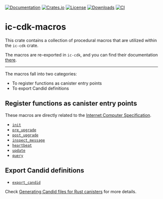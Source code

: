 [![Documentation](https://docs.rs/ic-cdk-macros/badge.svg)](https://docs.rs/ic-cdk-macros/)
[![Crates.io](https://img.shields.io/crates/v/ic-cdk-macros.svg)](https://crates.io/crates/ic-cdk-macros)
[![License](https://img.shields.io/crates/l/ic-cdk-macros.svg)](https://github.com/dfinity/cdk-rs/blob/main/src/ic-cdk-macros/LICENSE)
[![Downloads](https://img.shields.io/crates/d/ic-cdk-macros.svg)](https://crates.io/crates/ic-cdk-macros)
[![CI](https://github.com/dfinity/cdk-rs/actions/workflows/ci.yml/badge.svg)](https://github.com/dfinity/cdk-rs/actions/workflows/ci.yml)

# ic-cdk-macros

This crate contains a collection of procedural macros that are utilized within the `ic-cdk` crate.

The macros are re-exported in `ic-cdk`, and you can find their documentation [there](https://docs.rs/ic-cdk/latest/ic_cdk).

---

The macros fall into two categories:

- To register functions as canister entry points
- To export Candid definitions

## Register functions as canister entry points

These macros are directly related to the [Internet Computer Specification](https://internetcomputer.org/docs/current/references/ic-interface-spec#entry-points).

- [`init`](https://docs.rs/ic-cdk/latest/ic_cdk/attr.init.html)
- [`pre_upgrade`](https://docs.rs/ic-cdk/latest/ic_cdk/attr.pre_upgrade.html)
- [`post_upgrade`](https://docs.rs/ic-cdk/latest/ic_cdk/attr.post_upgrade.html)
- [`inspect_message`](https://docs.rs/ic-cdk/latest/ic_cdk/attr.inspect_message.html)
- [`heartbeat`](https://docs.rs/ic-cdk/latest/ic_cdk/attr.heartbeat.html)
- [`update`](https://docs.rs/ic-cdk/latest/ic_cdk/attr.update.html)
- [`query`](https://docs.rs/ic-cdk/latest/ic_cdk/attr.query.html)

## Export Candid definitions

- [`export_candid`](https://docs.rs/ic-cdk/latest/ic_cdk/macro.export_candid.html)

Check [Generating Candid files for Rust canisters](https://internetcomputer.org/docs/current/developer-docs/backend/candid/generating-candid/) for more details.
